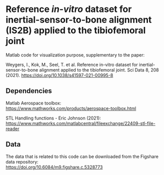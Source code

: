 # Reference *in-vitro* dataset for inertial-sensor-to-bone alignment (IS2B) applied to the tibiofemoral joint 

Matlab code for visualization purpose, supplementary to the paper: 

Weygers, I., Kok, M., Seel, T. et al. Reference in-vitro dataset for inertial-sensor-to-bone alignment applied to the tibiofemoral joint. Sci Data 8, 208 (2021). https://doi.org/10.1038/s41597-021-00995-8


## Dependencies
Matlab Aerospace toolbox:  
https://www.mathworks.com/products/aerospace-toolbox.html 

STL Handling functions - Eric Johnson (2021):  
https://www.mathworks.com/matlabcentral/fileexchange/22409-stl-file-reader   

## Data
The data that is related to this code can be downloaded from the Figshare data repository:  
https://doi.org/10.6084/m9.figshare.c.5328773
